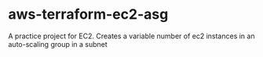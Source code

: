 # aws-terraform-ec2-asg
A practice project for EC2. Creates a variable number of ec2 instances in an auto-scaling group in a subnet
